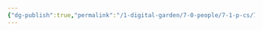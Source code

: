 ```yaml
---
{"dg-publish":true,"permalink":"/1-digital-garden/7-0-people/7-1-p-cs/7-1-1-player-characters-mo-c/","title":"Player Characters Overview"}
---
```


